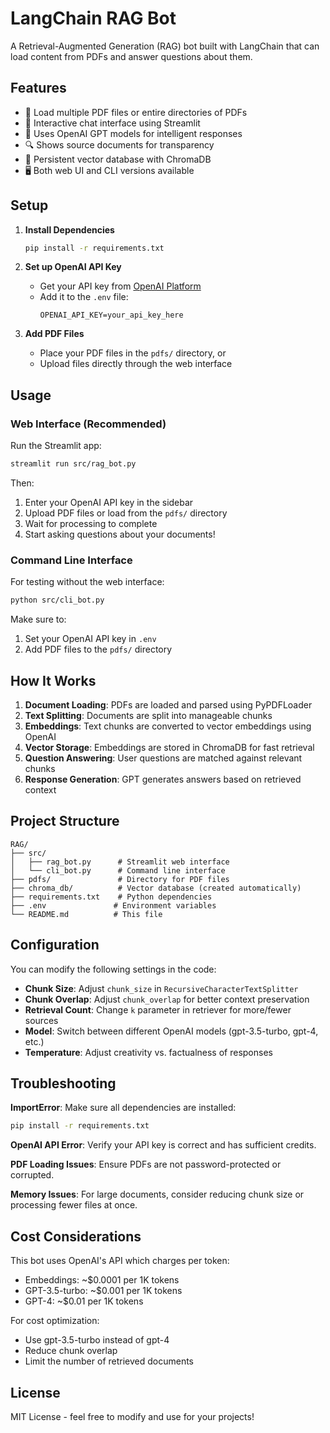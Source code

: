 # LangChain RAG Bot

A Retrieval-Augmented Generation (RAG) bot built with LangChain that can load content from PDFs and answer questions about them.

## Features

- 📄 Load multiple PDF files or entire directories of PDFs
- 🤖 Interactive chat interface using Streamlit
- 🧠 Uses OpenAI GPT models for intelligent responses
- 🔍 Shows source documents for transparency
- 💾 Persistent vector database with ChromaDB
- 🖥️ Both web UI and CLI versions available

## Setup

1. **Install Dependencies**
   ```bash
   pip install -r requirements.txt
   ```

2. **Set up OpenAI API Key**
   - Get your API key from [OpenAI Platform](https://platform.openai.com/api-keys)
   - Add it to the `.env` file:
     ```
     OPENAI_API_KEY=your_api_key_here
     ```

3. **Add PDF Files**
   - Place your PDF files in the `pdfs/` directory, or
   - Upload files directly through the web interface

## Usage

### Web Interface (Recommended)

Run the Streamlit app:
```bash
streamlit run src/rag_bot.py
```

Then:
1. Enter your OpenAI API key in the sidebar
2. Upload PDF files or load from the `pdfs/` directory
3. Wait for processing to complete
4. Start asking questions about your documents!

### Command Line Interface

For testing without the web interface:
```bash
python src/cli_bot.py
```

Make sure to:
1. Set your OpenAI API key in `.env`
2. Add PDF files to the `pdfs/` directory

## How It Works

1. **Document Loading**: PDFs are loaded and parsed using PyPDFLoader
2. **Text Splitting**: Documents are split into manageable chunks
3. **Embeddings**: Text chunks are converted to vector embeddings using OpenAI
4. **Vector Storage**: Embeddings are stored in ChromaDB for fast retrieval
5. **Question Answering**: User questions are matched against relevant chunks
6. **Response Generation**: GPT generates answers based on retrieved context

## Project Structure

```
RAG/
├── src/
│   ├── rag_bot.py      # Streamlit web interface
│   └── cli_bot.py      # Command line interface
├── pdfs/               # Directory for PDF files
├── chroma_db/          # Vector database (created automatically)
├── requirements.txt    # Python dependencies
├── .env               # Environment variables
└── README.md          # This file
```

## Configuration

You can modify the following settings in the code:

- **Chunk Size**: Adjust `chunk_size` in `RecursiveCharacterTextSplitter`
- **Chunk Overlap**: Adjust `chunk_overlap` for better context preservation
- **Retrieval Count**: Change `k` parameter in retriever for more/fewer sources
- **Model**: Switch between different OpenAI models (gpt-3.5-turbo, gpt-4, etc.)
- **Temperature**: Adjust creativity vs. factualness of responses

## Troubleshooting

**ImportError**: Make sure all dependencies are installed:
```bash
pip install -r requirements.txt
```

**OpenAI API Error**: Verify your API key is correct and has sufficient credits.

**PDF Loading Issues**: Ensure PDFs are not password-protected or corrupted.

**Memory Issues**: For large documents, consider reducing chunk size or processing fewer files at once.

## Cost Considerations

This bot uses OpenAI's API which charges per token:
- Embeddings: ~$0.0001 per 1K tokens
- GPT-3.5-turbo: ~$0.001 per 1K tokens
- GPT-4: ~$0.01 per 1K tokens

For cost optimization:
- Use gpt-3.5-turbo instead of gpt-4
- Reduce chunk overlap
- Limit the number of retrieved documents

## License

MIT License - feel free to modify and use for your projects!
